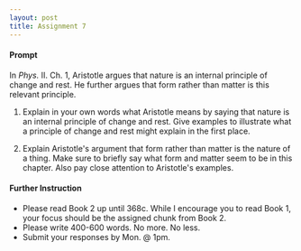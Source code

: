 ```yaml
---
layout: post
title: Assignment 7
---
```


#### Prompt ####

In *Phys.* II. Ch. 1, Aristotle argues that nature is an internal principle of change and rest. He further argues that form rather than matter is this relevant principle.

1) Explain in your own words what Aristotle means by saying that nature is an internal principle of change and rest. Give examples to illustrate what a principle of change and rest might explain in the first place.  

2) Explain Aristotle's argument that form rather than matter is the nature of a thing. Make sure to briefly say what form and matter seem to be in this chapter. Also pay close attention to Aristotle's examples. 


#### Further Instruction ####

+ Please read Book 2 up until 368c. While I encourage you to read Book 1, your focus should be the assigned chunk from Book 2. 
+ Please write 400-600 words. No more. No less. 
+ Submit your responses by Mon. @ 1pm.
